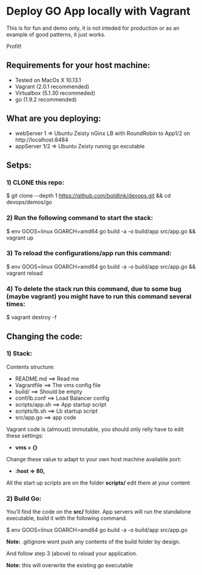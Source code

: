 # Deploy GO App locally with Vagrant


This is for fun and demo only, it is  not inteded 
for production or as an example of good patterns, 
it just works.

Profit!

## Requirements for your host machine:

- Tested on MacOs X 10.13.1
- Vagrant (2.0.1 recommended)
- Virtualbox (5.1.30 recommeded)
- go (1.9.2 recommended)


## What are you deploying:

* webServer 1 => Ubuntu Zeisty nGinx LB with RoundRobin to App1/2 on http://localhost:8484
* appServer 1/2 => Ubuntu Zeisty runnig go excutable

## Setps:


### 1) CLONE this repo:

$ git clone --depth 1 https://github.com/boldlink/devops.git && cd devops/demos/go

### 2) Run the following command to start the stack:

$ env GOOS=linux GOARCH=amd64 go build -a -o build/app src/app.go && vagrant up

### 3) To reload the configurations/app run this command:

$ env GOOS=linux GOARCH=amd64 go build -a -o build/app src/app.go && vagrant reload

### 4) To delete the stack run this command, due to some bug (maybe vagrant) you might have to run this command several times:

$ vagrant destroy -f

## Changing the code:

### 1) Stack:

Contents structure:
* README.md 		==> Read me
* Vagrantfile 		==> The vms config file
* build/			==> Should be empty   
* conf/lb.conf 		==> Load Balancer config
* scripts/app.sh 	==> App startup script
* scripts/lb.sh 	==> Lb startup script
* src/app.go 		==> app code



Vagrant code is (almoust) immutable, you should only relly have to edit these settings:

* **vms = {}**

Change these value to adapt to your own host machine available port:
* **:host => 80,**

All the start up scripts are on the folder **scripts/** edit them at your content

### 2) Build Go:

You'll find the code on the **src/** folder.
App servers will run the standalone executable, build it with the following command.

$ env GOOS=linux GOARCH=amd64 go build -a -o build/app src/app.go

**Note:** .gitignore wont push any contents of the build folder by design.

And follow step 3 (above) to reload your application.

**Note:** this will overwrite the existing go executable

